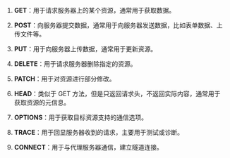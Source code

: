 1. **GET**：用于请求服务器上的某个资源，通常用于获取数据。
    
2. **POST**：向服务器提交数据，通常用于向服务器发送数据，比如表单数据、上传文件等。
    
3. **PUT**：用于向服务器上传数据，通常用于更新资源。
    
4. **DELETE**：用于请求服务器删除指定的资源。
    
5. **PATCH**：用于对资源进行部分修改。
    
6. **HEAD**：类似于 GET 方法，但是只返回请求头，不返回实际内容，通常用于获取资源的元信息。
    
7. **OPTIONS**：用于获取目标资源支持的通信选项。
    
8. **TRACE**：用于回显服务器收到的请求，主要用于测试或诊断。
    
9. **CONNECT**：用于与代理服务器通信，建立隧道连接。
